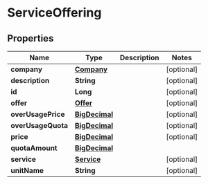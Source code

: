 
# ServiceOffering

## Properties
Name | Type | Description | Notes
------------ | ------------- | ------------- | -------------
**company** | [**Company**](Company.md) |  |  [optional]
**description** | **String** |  |  [optional]
**id** | **Long** |  |  [optional]
**offer** | [**Offer**](Offer.md) |  |  [optional]
**overUsagePrice** | [**BigDecimal**](BigDecimal.md) |  |  [optional]
**overUsageQuota** | [**BigDecimal**](BigDecimal.md) |  |  [optional]
**price** | [**BigDecimal**](BigDecimal.md) |  |  [optional]
**quotaAmount** | [**BigDecimal**](BigDecimal.md) |  | 
**service** | [**Service**](Service.md) |  |  [optional]
**unitName** | **String** |  |  [optional]



